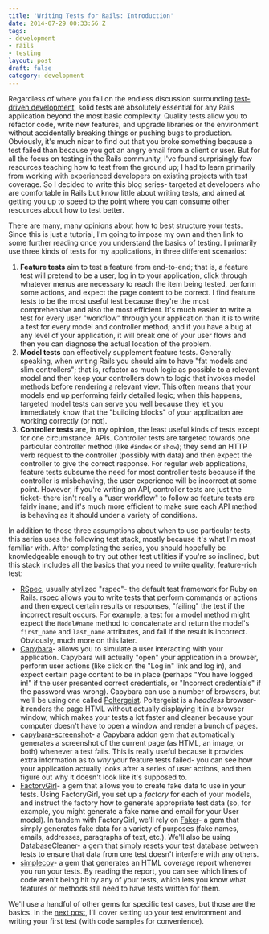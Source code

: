```yaml
---
title: 'Writing Tests for Rails: Introduction'
date: 2014-07-29 00:33:56 Z
tags:
- development
- rails
- testing
layout: post
draft: false
category: development
---
```


Regardless of where you fall on the endless discussion surrounding [test-driven development](http://david.heinemeierhansson.com/2014/tdd-is-dead-long-live-testing.html), solid tests are absolutely essential for any Rails application beyond the most basic complexity. Quality tests allow you to refactor code, write new features, and upgrade libraries or the environment without accidentally breaking things or pushing bugs to production. Obviously, it's much nicer to find out that you broke something because a test failed than because you got an angry email from a client or user. But for all the focus on testing in the Rails community, I've found surprisingly few resources teaching how to test from the ground up; I had to learn primarily from working with experienced developers on existing projects with test coverage. So I decided to write this blog series- targeted at developers who are comfortable in Rails but know little about writing tests, and aimed at getting you up to speed to the point where you can consume other resources about how to test better.

There are many, many opinions about how to best structure your tests. Since this is just a tutorial, I'm going to impose my own and then link to some further reading once you understand the basics of testing. I primarily use three kinds of tests for my applications, in three different scenarios:

1. **Feature tests** aim to test a feature from end-to-end; that is, a feature test will pretend to be a user, log in to your application, click through whatever menus are necessary to reach the item being tested, perform some actions, and expect the page content to be correct. I find feature tests to be the most useful test because they're the most comprehensive and also the most efficient. It's much easier to write a test for every user "workflow" through your application than it is to write a test for every model and controller method; and if you have a bug at any level of your application, it will break one of your user flows and then you can diagnose the actual location of the problem.
2. **Model tests** can effectively supplement feature tests. Generally speaking, when writing Rails you should aim to have "fat models and slim controllers"; that is, refactor as much logic as possible to a relevant model and then keep your controllers down to logic that invokes model methods before rendering a relevant view. This often means that your models end up performing fairly detailed logic; when this happens, targeted model tests can serve you well because they let you immediately know that the "building blocks" of your application are working correctly (or not).
3. **Controller tests** are, in my opinion, the least useful kinds of tests except for one circumstance: APIs. Controller tests are targeted towards one particular controller method (like `#index` or `show`); they send an HTTP verb request to the controller (possibly with data) and then expect the controller to give the correct response. For regular web applications, feature tests subsume the need for most controller tests because if the controller is misbehaving, the user experience will be incorrect at some point. However, if you're writing an API, controller tests are just the ticket- there isn't really a "user workflow" to follow so feature tests are fairly inane; and it's much more efficient to make sure each API method is behaving as it should under a variety of conditions. 

In addition to those three assumptions about when to use particular tests, this series uses the following test stack, mostly because it's what I'm most familiar with. After completing the series, you should hopefully be knowledgeable enough to try out other test utilities if you're so inclined, but this stack includes all the basics that you need to write quality, feature-rich test:

* [RSpec](http://rspec.info/), usually stylized "rspec"- the default test framework for Ruby on Rails. rspec allows you to write tests that perform commands or actions and then expect certain results or responses, "failing" the test if the incorrect result occurs. For example, a test for a model method might expect the `Model#name` method to concatenate and return the model's `first_name` and `last_name` attributes, and fail if the result is incorrect. Obviously, much more on this later.
* [Capybara](https://github.com/jnicklas/capybara)- allows you to simulate a user interacting with your application. Capybara will actually "open" your application in a browser, perform user actions (like click on the "Log in" link and log in), and expect certain page content to be in place (perhaps "You have logged in!" if the user presented correct credentials, or "Incorrect credentials" if the password was wrong). Capybara can use a number of browsers, but we'll be using one called [Poltergeist](https://github.com/teampoltergeist/poltergeist). Poltergeist is a *headless* browser- it renders the page HTML without actually displaying it in a browser window, which makes your tests a lot faster and cleaner because your computer doesn't have to open a window and render a bunch of pages.
* [capybara-screenshot](https://github.com/mattheworiordan/capybara-screenshot)- a Capybara addon gem that automatically generates a screenshot of the current page (as HTML, an image, or both) whenever a test fails. This is really useful because it provides extra information as to *why* your feature tests failed- you can see how your application actually looks after a series of user actions, and then figure out why it doesn't look like it's supposed to.
* [FactoryGirl](https://github.com/thoughtbot/factory_girl)- a gem that allows you to create fake data to use in your tests. Using FactoryGirl, you set up a *factory* for each of your models, and instruct the factory how to generate appropriate test data (so, for example, you might generate a fake name and email for your User model). In tandem with FactoryGirl, we'll rely on [Faker](https://github.com/stympy/faker)- a gem that simply generates fake data for a variety of purposes (fake names, emails, addresses, paragraphs of text, etc.). We'll also be using [DatabaseCleaner](https://github.com/DatabaseCleaner/database_cleaner)- a gem that simply resets your test database between tests to ensure that data from one test doesn't interfere with any others.
* [simplecov](https://github.com/colszowka/simplecov)- a gem that generates an HTML coverage report whenever you run your tests. By reading the report, you can see which lines of code aren't being hit by any of your tests, which lets you know what features or methods still need to have tests written for them.

We'll use a handful of other gems for specific test cases, but those are the basics. In the [next post](https://schneider.dev/blog/writing-tests-for-rails-setup.html), I'll cover setting up your test environment and writing your first test (with code samples for convenience).
